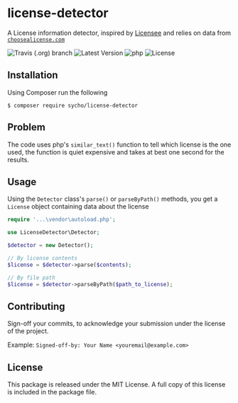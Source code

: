 # license-detector
A License information detector, inspired by [Licensee](https://github.com/licensee/licensee) and relies on data from [`choosealicense.com`](https://choosealicense.com/)

![Travis (.org) branch](https://img.shields.io/travis/SychO9/license-detector/master?style=flat-square)
![Latest Version](https://img.shields.io/github/release/SychO9/license-detector.svg?style=flat-square&color=orange)
![php](https://img.shields.io/badge/php->=7.2-red.svg?style=flat-square&color=blue)
![License](https://img.shields.io/badge/license-MIT-green.svg?style=flat-square&color=green)

## Installation
Using Composer run the following

```gitattributes
$ composer require sycho/license-detector
```

## Problem
The code uses php's `similar_text()` function to tell which license is the one used, the function is quiet expensive and takes at best one second for the results.

## Usage
Using the `Detector` class's `parse()` or `parseByPath()` methods, you get a `License` object containing data about the license

```php
require '...\vendor\autoload.php';

use LicenseDetector\Detector;

$detector = new Detector();

// By license contents
$license = $detector->parse($contents);

// By file path
$license = $detector->parseByPath($path_to_license);
```

## Contributing
Sign-off your commits, to acknowledge your submission under the license of the project.

Example: `Signed-off-by: Your Name <youremail@example.com>`

## License
This package is released under the MIT License. A full copy of this license is included in the package file.